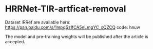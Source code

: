 # HRRNet-TIR-artficat-removal

Dataset IRRef are available here:
https://pan.baidu.com/s/1mpqSzIfCA5nLmgYC_cQZCQ code: hnuw 

The model and pre-training weights will be published after the article is accepted.
